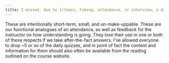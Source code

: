 ```yaml
---
title: I missed, due to illness, timing, attendance, or interview, a daily quiz. How can I make it up?
---
```


These are intentionally short-term, small, and un-make-uppable. These
are our functional analogues of an attendance, as well as feedback for
the instructor on how understanding is going. They lose their use in
one or both of these respects if we take after-the-fact answers. I've
allowed everyone to drop ~5 or so of the daily quizzes, and in point
of fact the content and information for them should also often be
available from the reading outlined on the course website. 


